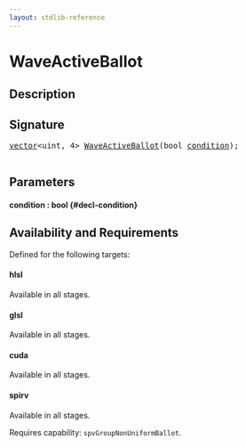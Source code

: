 ```yaml
---
layout: stdlib-reference
---
```


# WaveActiveBallot

## Description





## Signature 

<pre>
<a href="/stdlib-reference/types/vector/index">vector</a>&lt;<span class="code_keyword">uint</span>, 4&gt; <a href="/stdlib-reference/global-decls/WaveActiveBallot">WaveActiveBallot</a>(<span class="code_keyword">bool</span> <a href="/stdlib-reference/global-decls/WaveActiveBallot#decl-condition" class="code_param">condition</a>);

</pre>

## Parameters

#### condition  : bool {#decl-condition}

## Availability and Requirements

Defined for the following targets:

#### hlsl
Available in all stages.

#### glsl
Available in all stages.

#### cuda
Available in all stages.

#### spirv
Available in all stages.

Requires capability: `spvGroupNonUniformBallot`.


